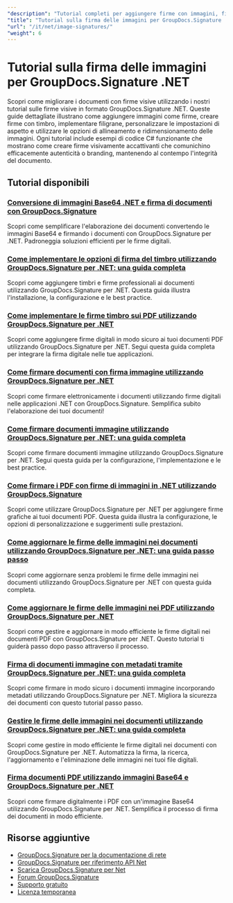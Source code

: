 ```yaml
---
"description": "Tutorial completi per aggiungere firme con immagini, filigrane e timbri ai documenti utilizzando GroupDocs.Signature per .NET."
"title": "Tutorial sulla firma delle immagini per GroupDocs.Signature .NET"
"url": "/it/net/image-signatures/"
"weight": 6
---
```


# Tutorial sulla firma delle immagini per GroupDocs.Signature .NET

Scopri come migliorare i documenti con firme visive utilizzando i nostri tutorial sulle firme visive in formato GroupDocs.Signature .NET. Queste guide dettagliate illustrano come aggiungere immagini come firme, creare firme con timbro, implementare filigrane, personalizzare le impostazioni di aspetto e utilizzare le opzioni di allineamento e ridimensionamento delle immagini. Ogni tutorial include esempi di codice C# funzionante che mostrano come creare firme visivamente accattivanti che comunichino efficacemente autenticità o branding, mantenendo al contempo l'integrità del documento.

## Tutorial disponibili

### [Conversione di immagini Base64 .NET e firma di documenti con GroupDocs.Signature](./net-base64-image-conversion-document-signing-groupdocs/)
Scopri come semplificare l'elaborazione dei documenti convertendo le immagini Base64 e firmando i documenti con GroupDocs.Signature per .NET. Padroneggia soluzioni efficienti per le firme digitali.

### [Come implementare le opzioni di firma del timbro utilizzando GroupDocs.Signature per .NET: una guida completa](./implement-stamp-sign-options-groupdocs-signature-dotnet/)
Scopri come aggiungere timbri e firme professionali ai documenti utilizzando GroupDocs.Signature per .NET. Questa guida illustra l'installazione, la configurazione e le best practice.

### [Come implementare le firme timbro sui PDF utilizzando GroupDocs.Signature per .NET](./implement-stamp-signature-groupdocs-signature-pdf/)
Scopri come aggiungere firme digitali in modo sicuro ai tuoi documenti PDF utilizzando GroupDocs.Signature per .NET. Segui questa guida completa per integrare la firma digitale nelle tue applicazioni.

### [Come firmare documenti con firma immagine utilizzando GroupDocs.Signature per .NET](./sign-document-image-signature-groupdocs-signature-net/)
Scopri come firmare elettronicamente i documenti utilizzando firme digitali nelle applicazioni .NET con GroupDocs.Signature. Semplifica subito l'elaborazione dei tuoi documenti!

### [Come firmare documenti immagine utilizzando GroupDocs.Signature per .NET: una guida completa](./sign-image-documents-groupdocs-signature-net/)
Scopri come firmare documenti immagine utilizzando GroupDocs.Signature per .NET. Segui questa guida per la configurazione, l'implementazione e le best practice.

### [Come firmare i PDF con firme di immagini in .NET utilizzando GroupDocs.Signature](./professional-pdf-signature-image-dotnet-groupdocs-signature/)
Scopri come utilizzare GroupDocs.Signature per .NET per aggiungere firme grafiche ai tuoi documenti PDF. Questa guida illustra la configurazione, le opzioni di personalizzazione e suggerimenti sulle prestazioni.

### [Come aggiornare le firme delle immagini nei documenti utilizzando GroupDocs.Signature per .NET: una guida passo passo](./update-image-signatures-groupdocs-signature-dotnet/)
Scopri come aggiornare senza problemi le firme delle immagini nei documenti utilizzando GroupDocs.Signature per .NET con questa guida completa.

### [Come aggiornare le firme delle immagini nei PDF utilizzando GroupDocs.Signature per .NET](./update-image-signatures-pdf-groupdocs-net/)
Scopri come gestire e aggiornare in modo efficiente le firme digitali nei documenti PDF con GroupDocs.Signature per .NET. Questo tutorial ti guiderà passo dopo passo attraverso il processo.

### [Firma di documenti immagine con metadati tramite GroupDocs.Signature per .NET: una guida completa](./image-document-signing-metadata-groupdocs-signature/)
Scopri come firmare in modo sicuro i documenti immagine incorporando metadati utilizzando GroupDocs.Signature per .NET. Migliora la sicurezza dei documenti con questo tutorial passo passo.

### [Gestire le firme delle immagini nei documenti utilizzando GroupDocs.Signature per .NET: una guida completa](./manage-image-signatures-groupdocs-signature-net/)
Scopri come gestire in modo efficiente le firme digitali nei documenti con GroupDocs.Signature per .NET. Automatizza la firma, la ricerca, l'aggiornamento e l'eliminazione delle immagini nei tuoi file digitali.

### [Firma documenti PDF utilizzando immagini Base64 e GroupDocs.Signature per .NET](./sign-pdf-base64-image-groupdocs-signature/)
Scopri come firmare digitalmente i PDF con un'immagine Base64 utilizzando GroupDocs.Signature per .NET. Semplifica il processo di firma dei documenti in modo efficiente.

## Risorse aggiuntive

- [GroupDocs.Signature per la documentazione di rete](https://docs.groupdocs.com/signature/net/)
- [GroupDocs.Signature per riferimento API Net](https://reference.groupdocs.com/signature/net/)
- [Scarica GroupDocs.Signature per Net](https://releases.groupdocs.com/signature/net/)
- [Forum GroupDocs.Signature](https://forum.groupdocs.com/c/signature)
- [Supporto gratuito](https://forum.groupdocs.com/)
- [Licenza temporanea](https://purchase.groupdocs.com/temporary-license/)